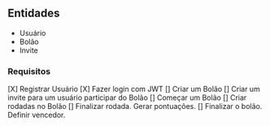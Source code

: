 ## Entidades

- Usuário
- Bolão
- Invite

### Requisitos

[X] Registrar Usuário
[X] Fazer login com JWT
[] Criar um Bolão
[] Criar um invite para um usuário participar do Bolão
[] Começar um Bolão
[] Criar rodadas no Bolão
[] Finalizar rodada. Gerar pontuações.
[] Finalizar o bolão. Definir vencedor.
